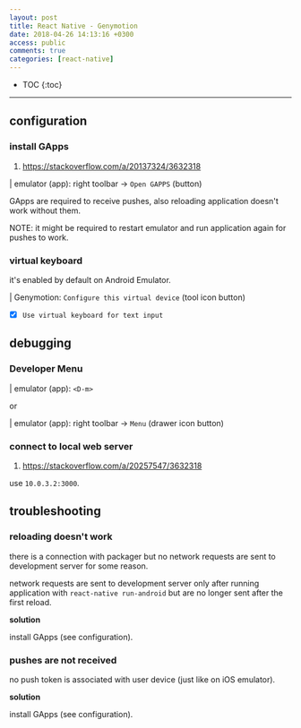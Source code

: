 ```yaml
---
layout: post
title: React Native - Genymotion
date: 2018-04-26 14:13:16 +0300
access: public
comments: true
categories: [react-native]
---
```


<!-- more -->

* TOC
{:toc}
<hr>

configuration
-------------

### install GApps

1. <https://stackoverflow.com/a/20137324/3632318>

| emulator (app): right toolbar → `Open GAPPS` (button)

GApps are required to receive pushes, also reloading application
doesn't work without them.

NOTE: it might be required to restart emulator and run application
      again for pushes to work.

### virtual keyboard

it's enabled by default on Android Emulator.

| Genymotion: `Configure this virtual device` (tool icon button)

- [x] `Use virtual keyboard for text input`

debugging
---------

### Developer Menu

| emulator (app): `<D-m>`

or

| emulator (app): right toolbar → `Menu` (drawer icon button)

### connect to local web server

1. <https://stackoverflow.com/a/20257547/3632318>

use `10.0.3.2:3000`.

troubleshooting
---------------

### reloading doesn't work

there is a connection with packager but no network requests are sent to
development server for some reason.

network requests are sent to development server only after running application
with `react-native run-android` but are no longer sent after the first reload.

**solution**

install GApps (see configuration).

### pushes are not received

no push token is associated with user device (just like on iOS emulator).

**solution**

install GApps (see configuration).
